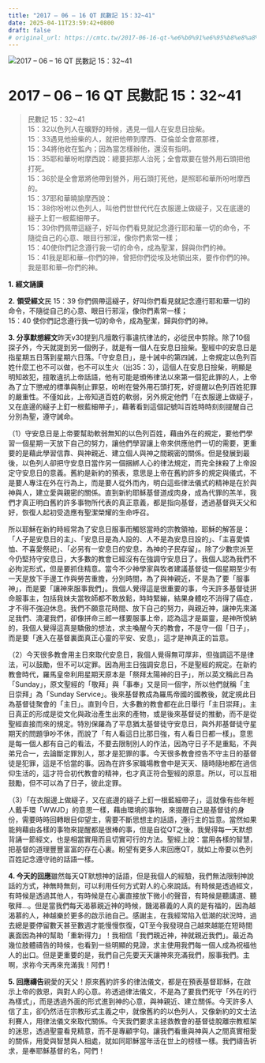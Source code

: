 ```yaml
---
title: "2017 – 06 – 16 QT 民數記 15：32~41"
date: 2025-04-11T23:59:42+0800
draft: false
# original_url: https://cmtc.tw/2017-06-16-qt-%e6%b0%91%e6%95%b8%e8%a8%98-15%ef%bc%9a3241
---
```


![2017 – 06 – 16 QT  民數記 15：32\~41](/images/qt.jpg   "2017 – 06 – 16 QT  民數記 15：32\~41")

# 2017 – 06 – 16 QT 民數記 15：32\~41

> 民數記 15：32\~41  
> 15：32以色列人在曠野的時候，遇見一個人在安息日撿柴。  
> 15：33遇見他撿柴的人，就把他帶到摩西、亞倫並全會眾那裡，  
> 15：34將他收在監內；因為當怎樣辦他，還沒有指明。  
> 15：35耶和華吩咐摩西說：總要把那人治死；全會眾要在營外用石頭把他打死。  
> 15：36於是全會眾將他帶到營外，用石頭打死他，是照耶和華所吩咐摩西的。  
> 15：37耶和華曉諭摩西說：  
> 15：38你吩咐以色列人，叫他們世世代代在衣服邊上做繸子，又在底邊的繸子上釘一根藍細帶子。  
> 15：39你們佩帶這繸子，好叫你們看見就記念遵行耶和華一切的命令，不隨從自己的心意、眼目行邪淫，像你們素常一樣；  
> 15：40使你們記念遵行我一切的命令，成為聖潔，歸與你們的神。  
> 15：41我是耶和華─你們的神，曾把你們從埃及地領出來，要作你們的神。我是耶和華─你們的神。

**1.** **經文誦讀**

**2.** **領受經文**民 15：39 你們佩帶這繸子，好叫你們看見就記念遵行耶和華一切的命令，不隨從自己的心意、眼目行邪淫，像你們素常一樣；  
15：40 使你們記念遵行我一切的命令，成為聖潔，歸與你們的神。

**3. 分享默想經文**昨天v30提到凡擅敢行事違抗律法的，必從民中剪除。除了10個探子外，今天就提到另一個例子，就是有一個人在安息日撿柴。聖經中的安息日是指星期五日落到星期六日落。「守安息日」，是十誡中的第四誡，上帝規定以色列百姓什麼工也不可以做，也不可以生火（出35：3），這個人在安息日撿柴，明顯是明知故犯，擅敢違抗上帝話語，他有可能是頒佈律法以來第一個犯此罪的人，上帝為了立下懲戒的標準與制止罪惡，吩咐在營外用石頭打死，好提醒以色列百姓犯罪的嚴重性。不僅如此，上帝知道百姓的軟弱，另外規定他們「在衣服邊上做繸子，又在底邊的繸子上釘一根藍細帶子」，藉著看到這個記號叫百姓時時刻刻提醒自己分別為聖，遵守誡命。

（1）守安息日是上帝要幫助軟弱無知的以色列百姓，藉由外在的規定，要他們學習一個星期一天放下自己的努力，讓他們學習讓上帝來供應他們一切的需要，更重要的是藉此學習信靠、與神親近、建立個人與神之間親密的關係。但是發展到最後，以色列人卻把守安息日當作另一個捆綁人心的律法規定，而完全抹殺了上帝設定守安息日的意義。舊約是新約的預表，意思是上帝在舊約許多的規定與儀式，不是要人專注在外在行為上，而是要人從外而內，明白這些律法儀式的精神是在於與神與人，建立愛與親密的關係。直到新約耶穌基督道成肉身，成為代罪的羔羊，我們才真正明白舊約許多事物所代表的真正意義，都是指向基督，透過基督與天父和好，恢復人起初受造應有聖潔榮耀的生命呼召。

所以耶穌在新約時經常為了安息日服事而觸怒當時的宗教領袖，耶穌的解答是：「人子是安息日的主」、「安息日是為人設的、人不是為安息日設的」、「主喜愛憐恤、不喜愛祭祀」、「必另有一安息日的安息，為神的子民存留」。除了少數宗派至今仍堅持守安息日，大多數的教會已經沒有在強調守安息日了。我個人認為我們不必拘泥形式，但是要抓住精意。當今不少神學家與牧者建議基督徒一個星期至少有一天是放下手邊工作與勞苦重擔，分別時間，為了與神親近，不是為了要「服事神」，而是要「讓神來服事我們」。我個人覺得這是很重要的事，今天許多基督徒拼命服事主，包括我妹夫當牧師都不敢放鬆，時時緊繃，結果身體吃不消得了癌症，才不得不強迫休息。我們不願意花時間、放下自己的努力，與親近神，讓神先來滿足我們、澆灌我們，卻像拼命三郎一樣要服事上帝，認為這才是屬靈，是神所悅納的，我個人覺得這真是驕傲的想法，求主喚醒今天的教會，不是守一個「日子」，而是要「進入在基督裏面真正心靈的平安、安息」，這才是神真正的旨意。

（2）今天很多教會用主日來取代安息日，我個人覺得無可厚非，但強調這不是律法，可以鼓勵，但不可以定罪。因為用主日強調安息日，不是聖經的規定。在新約教會時代，羅馬皇帝利用星期天原本是「祭拜太陽神的日子」，所以英文稱此日為「Sunday」，原文聖經的「敬拜」與「事奉」又是同一個字，所以他們就稱「主日崇拜」為「Sunday Service」。後來基督教成為羅馬帝國的國教後，就定規此日為基督徒聚會的「主日」。直到今日，大多數的教會都在此日舉行「主日崇拜」。主日真正的形成是從文化與政治產生出來的產物，或是後來基督徒的推動，而不是從聖經直接而來的規定。特別保羅為了平息猶太基督徒守安息日，與外邦基督徒守星期天的問題爭吵不休，而說了「有人看這日比那日強，有人看日日都一樣」。意思是每一個人都有自己的看法，不要去限制別人的作法，因為守日子不是重點，不與弟兄合一，去論斷定罪別人，那才是犯罪的事。今天很多教會控告不守主日的基督徒是犯罪，這是不恰當的事。因為在許多家職場教會中是天天、隨時隨地都在過信仰生活的，這才符合初代教會的精神，也才真正符合聖經的原意。所以，可以互相鼓勵，但不可以為了日子，彼此定罪。

（3）「在衣服邊上做繸子，又在底邊的繸子上釘一根藍細帶子」，這就像有些年輕人戴手環「WWJD」的意思一樣，藉由環境的事物，來提醒自己是基督徒的身份，需要時時回轉眼目仰望主，需要不斷思想主的話語，遵行主的旨意。當然如果能夠藉由各樣的事物來提醒都是很棒的事，但是自從QT之後，我覺得每一天默想背誦一節經文，也是相當實用而且切實可行的方法。聖經上說：當用各樣的智慧，把基督的道理豐豐富富的存在心裏。盼望有更多人來回應QT，就如上帝要以色列百姓記念遵守祂的話語一樣。

**4. 今天的回應**雖然每天QT默想神的話語，但是我個人的經驗，我們無法限制神說話的方式，神無時無刻，可以利用任何方式對人的心來說話。有時候是透過經文，有時候是透過其他人，有時候是在心裏直接放下微小的聲音，有時候是聽講道、聽敬拜…。但是當我們每天渴慕親近神的時候，饑渴慕義的人真的是有福的，因為越渴慕的人，神越樂於更多的啟示祂自己。感謝主，在我經常陷入低潮的狀況時，過去總是要停留數天甚至數週才能慢慢恢復，QT至今我發現自己越來越能在短時間裏面因為神的幫助「重新得力」！我相信「我們親近神，神就親近我們」。最近為幾位肢體禱告的時候，也看到一些明顯的見證，求主使用我們每一個人成為祝福他人的出口。但是更重要的是，我們自己先要天天讓神來充滿我們，服事我們。主啊，求祢今天再來充滿我！阿們！

**5. 回應禱告**親愛的天父！原來舊約許多的律法儀文，都是在預表基督耶穌，在啟示上帝的救恩，與對人的心意。祢透過律法儀文，不是為了要我們死守「外在的行為樣式」，而是透過外面的形式進到神的心意，與神親近、建立關係。今天許多人信了主，卻仍然活在宗教形式主義之中，就像舊約的以色列人，又像新約的文士法利賽人，用律法儀文來取代關係。今天我們要求主拯救教會的基督徒脫離宗教框架的迷思，透過聖靈看見精意，而不是專顧字句。讓我們看重與神與人之間真實相愛的關係，用愛與智慧與人相處，就如同耶穌當年活在世上的榜樣一樣。我們禱告祈求，是奉耶穌基督的名，阿們！